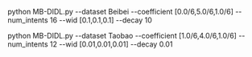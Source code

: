python MB-DIDL.py --dataset Beibei --coefficient [0.0/6,5.0/6,1.0/6] --num_intents 16 --wid [0.1,0.1,0.1] --decay 10

python MB-DIDL.py --dataset Taobao --coefficient [1.0/6,4.0/6,1.0/6] --num_intents 12 --wid [0.01,0.01,0.01] --decay 0.01
